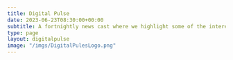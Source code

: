 ```yaml
---
title: Digital Pulse
date: 2023-06-23T08:30:00+00:00
subtitle: A fortnightly news cast where we highlight some of the interesting things that have happened recently in the tech sector.
type: page
layout: digitalpulse
image: "/imgs/DigitalPulesLogo.png"
---
```



